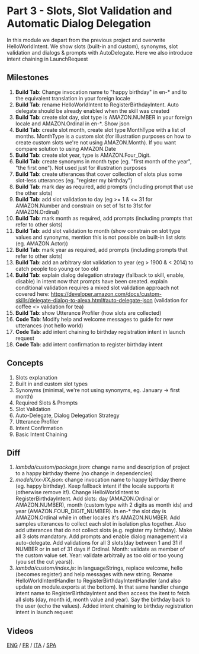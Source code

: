 # Part 3 - Slots, Slot Validation and Automatic Dialog Delegation

In this module we depart from the previous project and overwrite HelloWorldIntent. We show slots (built-in and custom), synonyms, slot validation and dialogs & prompts with AutoDelegate. Here we also introduce intent chaining in LaunchRequest

## Milestones

1. **Build Tab**: Change invocation name to "happy birthday" in en-*  and to the equivalent translation in your foreign locale
2. **Build Tab**: rename HelloWorldIntent to RegisterBirthdayIntent. Auto delegate should be already enabled when the skill was created
3. **Build Tab**: create slot day, slot type is AMAZON.NUMBER in your foreign locale and AMAZON.Ordinal in en-*. Show json
4. **Build Tab**: create slot month, create slot type MonthType with a list of months. MonthType is a custom slot (for illustration purposes on how to create custom slots we're not using AMAZON.Month). If you want compare solution to using AMAZON.Date
5. **Build Tab**: create slot year, type is AMAZON.Four_Digit.
6. **Build Tab**: create synonyms in month type (eg. "first month of the year", "the first one"). Not used just for illustration purposes
7. **Build Tab**: create utterances that cover collection of slots plus some slot-less utterances (eg. "register my birthday")
8. **Build Tab**: mark day as required, add prompts (including prompt that use the other slots)
9. **Build Tab**: add slot validation to day (eg >= 1 & <= 31 for AMAZON.Number and constrain on set of 1st to 31st for AMAZON.Ordinal)
10. **Build Tab**: mark month as required, add prompts (including prompts that refer to other slots)
11. **Build Tab**: add slot validation to month (show constrain on slot type values and synonyms, mention this is not possible on built-in list slots (eg. AMAZON.Actor))
12. **Build Tab**: mark year as required, add prompts (including prompts that refer to other slots)
13. **Build Tab**: add an arbitrary slot validation to year (eg > 1900 & < 2014) to catch people too young or too old
14. **Build Tab**: explain dialog delegation strategy (fallback to skill, enable, disable) in intent now that prompts have been created. explain conditional validation requires a mixed slot validation approach not covered here: https://developer.amazon.com/docs/custom-skills/delegate-dialog-to-alexa.html#auto-delegate-json (validation for coffee <> validation for tea)
15. **Build Tab**: show Utterance Profiler (how slots are collected)
16. **Code Tab**: Modify help and welcome messages to guide for new utterances (not hello world)
17. **Code Tab**: add intent chaining to birthday registration intent in launch request
18. **Code Tab**: add intent confirmation to register birthday intent

## Concepts

1. Slots explanation
2. Built in and custom slot types
3. Synonyms (minimal, we're not using synonyms, eg. January -> first month)
4. Required Slots & Prompts
5. Slot Validation
6. Auto-Delegate, Dialog Delegation Strategy
7. Utterance Profiler
8. Intent Confirmation
9. Basic Intent Chaining

## Diff

1. *lambda/custom/package.json*: change name and description of project to a happy birthday theme (no change in dependencies)
2. *models/xx-XX.json*: change invocation name to happy birthday theme (eg. happy birthday). Keep fallback intent if the locale supports it (otherwise remove it!). Change HelloWorldIntent to RegisterBirthdayIntent. Add slots: day (AMAZON.Ordinal or AMAZON.NUMBER), month (custom type with 2 digits as month ids) and year (AMAZON.FOUR_DIGIT_NUMBER). In en-* the slot day is AMAZON.Ordinal while in other locales it's AMAZON.NUMBER. Add samples utterances to collect each slot in isolation plus together. Also add utterances that do not collect slots (e.g. register my birthday). Make all 3 slots mandatory. Add prompts and enable dialog management via auto-delegate. Add validations for all 3 slots(day between 1 and 31 if NUMBER or in set of 31 days if Ordinal. Month: validate as member of the custom value set. Year: validate arbitraily as too old or too young (you set the cut years)).
3. *lambda/custom/index.js*: in languageStrings, replace welcome, hello (becomes register) and help messages with new string. Rename HelloWorldIntentHandler to RegisterBirthdayIntentHandler (and also update on module.exports at the bottom). In that same handler change intent name to RegisterBirthdayIntent and then access the itent to fetch all slots (day, month id, month value and year). Say the birthday back to the user (echo the values). Added intent chaining to birthday registration intent in launch request

## Videos

[ENG](https://alexa.design/zerotohero3) / [FR](https://alexa.design/fr_zerotohero3) / [ITA](https://alexa.design/it_zerotohero3) / [SPA](../README_ES.md)